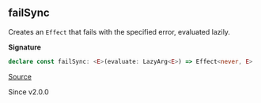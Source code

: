 ## failSync

Creates an `Effect` that fails with the specified error, evaluated lazily.

**Signature**

```ts
declare const failSync: <E>(evaluate: LazyArg<E>) => Effect<never, E>
```

[Source](https://github.com/Effect-TS/effect/tree/main/packages/effect/src/Effect.ts#L2518)

Since v2.0.0